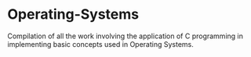 # Operating-Systems

Compilation of all the work involving the application of C programming in implementing basic concepts used in Operating Systems.
